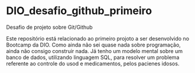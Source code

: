 # DIO_desafio_github_primeiro
Desafio de projeto sobre Git/Github

Este repositório está relacionado ao primeiro projoto a ser desenvolvido no Bootcamp da DIO.
Como ainda não sei quase nada sobre programação, ainda não consigo construir nada.
Já tenho um modelo mental sobre um banco de dados, utilizando linguagem SQL, para resolver um problema referente ao controle do usod e medicamentos, pelos pacienes idosos.
